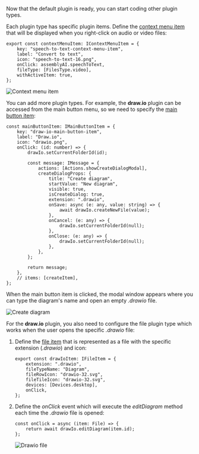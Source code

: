 Now that the default plugin is ready, you can start coding other plugin types.

Each plugin type has specific plugin items. Define the [context menu item](/docspace/pluginssdk/codingplugin/pluginitems/contextmenuitem) that will be displayed when you right-click on audio or video files:

```
export const contextMenuItem: IContextMenuItem = {
    key: "speech-to-text-context-menu-item",
    label: "Convert to text",
    icon: "speech-to-text-16.png",
    onClick: assemblyAI.speechToText,
    fileType: [FilesType.video],
    withActiveItem: true,
};
```

![Context menu item](/content/img/docspace/context-menu-item.png)

You can add more plugin types. For example, the **draw\.io** plugin can be accessed from the main button menu, so we need to specify the [main button item](/docspace/pluginssdk/codingplugin/pluginitems/mainbuttonitem):

```
const mainButtonItem: IMainButtonItem = {
    key: "draw-io-main-button-item",
    label: "Draw.io",
    icon: "drawio.png",
    onClick: (id: number) => {
        drawIo.setCurrentFolderId(id);

        const message: IMessage = {
            actions: [Actions.showCreateDialogModal],
            createDialogProps: {
                title: "Create diagram",
                startValue: "New diagram",
                visible: true,
                isCreateDialog: true,
                extension: ".drawio",
                onSave: async (e: any, value: string) => {
                    await drawIo.createNewFile(value);
                },
                onCancel: (e: any) => {
                    drawIo.setCurrentFolderId(null);
                },
                onClose: (e: any) => {
                    drawIo.setCurrentFolderId(null);
                },
            },
        };

        return message;
    },
    // items: [createItem],
};
```

When the main button item is clicked, the modal window appears where you can type the diagram's name and open an empty *.drawio* file.

![Create diagram](/content/img/docspace/create-diagram.png)

For the **draw\.io** plugin, you also need to configure the file plugin type which works when the user opens the specific *.drawio* file:

1. Define the [file item](/docspace/pluginssdk/codingplugin/pluginitems/fileitem) that is represented as a file with the specific extension (*.drawio*) and icon:

   ```
   export const drawIoItem: IFileItem = {
       extension: ".drawio",
       fileTypeName: "Diagram",
       fileRowIcon: "drawio-32.svg",
       fileTileIcon: "drawio-32.svg",
       devices: [Devices.desktop],
       onClick,
   };
   ```

2. Define the *onClick* event which will execute the *editDiagram* method each time the *.drawio* file is opened:

   ```
   const onClick = async (item: File) => {
       return await drawIo.editDiagram(item.id);
   };
   ```

   ![Drawio file](/content/img/docspace/drawio-file.png)
